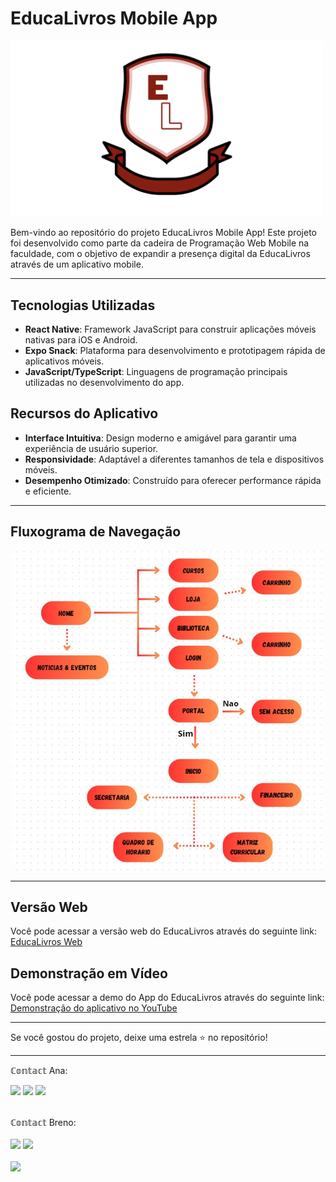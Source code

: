 # EducaLivros Mobile App

<img src="https://github.com/ashtarts/project4-pwm/blob/main/app-escola/assets/LogoEL.png?raw=true" width="500" alt="EducaLivros Logo">

Bem-vindo ao repositório do projeto EducaLivros Mobile App! Este projeto foi desenvolvido como parte da cadeira de Programação Web Mobile na faculdade, com o objetivo de expandir a presença digital da EducaLivros através de um aplicativo mobile.


---


## Tecnologias Utilizadas

- **React Native**: Framework JavaScript para construir aplicações móveis nativas para iOS e Android.
- **Expo Snack**: Plataforma para desenvolvimento e prototipagem rápida de aplicativos móveis.
- **JavaScript/TypeScript**: Linguagens de programação principais utilizadas no desenvolvimento do app.

## Recursos do Aplicativo

- **Interface Intuitiva**: Design moderno e amigável para garantir uma experiência de usuário superior.
- **Responsividade**: Adaptável a diferentes tamanhos de tela e dispositivos móveis.
- **Desempenho Otimizado**: Construído para oferecer performance rápida e eficiente.

---

## Fluxograma de Navegação

<img src="https://github.com/ashtarts/project4-pwm/blob/main/app-escola/fluxograma.jpeg?raw=true" alt="Fluxograma de Navegação" width="500">

---


## Versão Web

Você pode acessar a versão web do EducaLivros através do seguinte link: [EducaLivros Web](https://project2-html-seven.vercel.app/)

## Demonstração em Vídeo

Você pode acessar a demo do App do EducaLivros através do seguinte link:  [Demonstração do aplicativo no YouTube](https://youtu.be/STXu6dJC38s)

---

Se você gostou do projeto, deixe uma estrela ⭐ no repositório!

---



ℂ𝕠𝕟𝕥𝕒𝕔𝕥 Ana:

<a href="https://www.instagram.com/ashtarts" target="blank"><img src="https://img.shields.io/badge/Instagram-E4405F?style=for-the-badge&logo=instagram&logoColor=white" target="blank"></a>
<a href="mailto:anavildb@gmail.com" target="blank"><img src="https://img.shields.io/badge/Gmail-D14836?style=for-the-badge&logo=gmail&logoColor=white" target="blank"></a>
<a href="https://www.linkedin.com/in/ana-lira-1103b7246/" target="blank"><img src="https://img.shields.io/badge/LinkedIn-0077B5?style=for-the-badge&logo=linkedin&logoColor=white" target="blank"></a>
<div>
  <br>
ℂ𝕠𝕟𝕥𝕒𝕔𝕥 Breno:
   <br>
   <br>
<a href="https://www.instagram.com/brenooliveirar" target="blank"><img src="https://img.shields.io/badge/Instagram-E4405F?style=for-the-badge&logo=instagram&logoColor=white" target="blank"></a>
<a href="mailto:breno.rodrigues.2705@gmail.com" target="blank"><img src="https://img.shields.io/badge/Gmail-D14836?style=for-the-badge&logo=gmail&logoColor=white" target="blank"></a>
<div>
 <br>
<img src="https://github.com/ashtarts/Programacao3/assets/101262493/f2013538-29ee-4ab8-9d0b-4780f9811503" width="50" />



